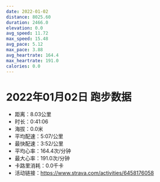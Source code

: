 ```yaml
---
date: 2022-01-02
distance: 8025.60
duration: 2466.0
elevation: 0.0
avg_speed: 11.72
max_speed: 15.48
avg_pace: 5.12
max_pace: 3.88
avg_heartrate: 164.4
max_heartrate: 191.0
calories: 0.0
---
```


# 2022年01月02日 跑步数据

- 距离：8.03公里
- 时长：0:41:06
- 海拔：0.0米
- 平均配速：5:07/公里
- 最快配速：3:52/公里
- 平均心率：164.4次/分钟
- 最大心率：191.0次/分钟
- 卡路里消耗：0.0千卡
- 活动链接：https://www.strava.com/activities/6458176058
